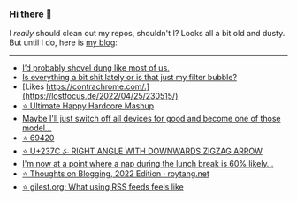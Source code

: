 ### Hi there 👋

I _really_ should clean out my repos, shouldn't I? Looks all a bit old and dusty. But until I do, here is [my blog](https://lostfocus.de/):

--- 

<!-- POST-LIST:START -->
- [I’d probably shovel dung like most of us.](https://lostfocus.de/2022/04/25/230520/)
- [Is everything a bit shit lately or is that just my filter bubble?](https://lostfocus.de/2022/04/25/230517/)
- [Likes https://contrachrome.com/.](https://lostfocus.de/2022/04/25/230515/)
- [⭐️ Ultimate Happy Hardcore Mashup](https://lostfocus.de/2022/04/14/230513/)
- [Maybe I&#39;ll just switch off all devices for good and become one of those model…](https://lostfocus.de/2022/04/14/230511/)
- [⭐️ 69420](https://lostfocus.de/2022/04/13/230509/)
- [⭐️ U+237C ⍼ RIGHT ANGLE WITH DOWNWARDS ZIGZAG ARROW](https://lostfocus.de/2022/04/13/230507/)
- [I&#39;m now at a point where a nap during the lunch break is 60% likely…](https://lostfocus.de/2022/04/13/230506/)
- [⭐️ Thoughts on Blogging, 2022 Edition · roytang.net](https://lostfocus.de/2022/04/13/230505/)
- [⭐️ gilest.org: What using RSS feeds feels like](https://lostfocus.de/2022/04/13/230504/)
<!-- POST-LIST:END -->

<!--
**lostfocus/lostfocus** is a ✨ _special_ ✨ repository because its `README.md` (this file) appears on your GitHub profile.

Here are some ideas to get you started:

- 🔭 I’m currently working on ...
- 🌱 I’m currently learning ...
- 👯 I’m looking to collaborate on ...
- 🤔 I’m looking for help with ...
- 💬 Ask me about ...
- 📫 How to reach me: ...
- 😄 Pronouns: ...
- ⚡ Fun fact: ...
-->
